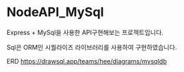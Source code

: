 # NodeAPI_MySql
Express + MySql을 사용한 API구현해보는 프로젝트입니다.

Sql은 ORM인 시퀄라이즈 라이브러리를 사용하여 구현하였습니다.

ERD https://drawsql.app/teams/hee/diagrams/mysqldb
